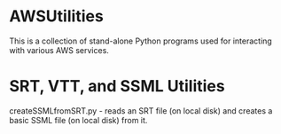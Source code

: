 # AWSUtilities
This is a collection of stand-alone Python programs used for interacting with various AWS services.   


# SRT, VTT, and SSML Utilities

createSSMLfromSRT.py - reads an SRT file (on local disk) and creates a basic SSML file (on local disk) from it.
